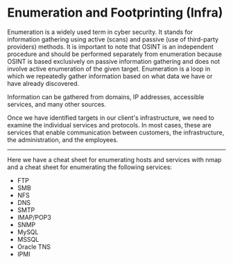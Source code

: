# Enumeration and Footprinting (Infra)

Enumeration is a widely used term in cyber security. It stands for information gathering using active (scans) and passive (use of third-party providers) methods. It is important to note that OSINT is an independent procedure and should be performed separately from enumeration because OSINT is based exclusively on passive information gathering and does not involve active enumeration of the given target. Enumeration is a loop in which we repeatedly gather information based on what data we have or have already discovered.

Information can be gathered from domains, IP addresses, accessible services, and many other sources.

Once we have identified targets in our client's infrastructure, we need to examine the individual services and protocols. In most cases, these are services that enable communication between customers, the infrastructure, the administration, and the employees.

-------------------------------------------------------------------------

Here we have a cheat sheet for enumerating hosts and services with nmap and a cheat sheet for enumerating the following services:

- FTP
- SMB
- NFS
- DNS
- SMTP
- IMAP/POP3
- SNMP
- MySQL
- MSSQL
- Oracle TNS
- IPMI


